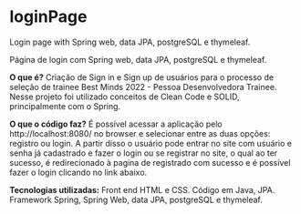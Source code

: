 # loginPage
Login page with Spring web, data JPA, postgreSQL e thymeleaf. 


Página de login com Spring web, data JPA, postgreSQL e thymeleaf. 

**O que é?**
Criação de Sign in e Sign up de usuários para o processo de seleção de trainee Best Minds 2022 - Pessoa Desenvolvedora Trainee. 
Nesse projeto foi utilizado conceitos de Clean Code e SOLID, principalmente com o Spring.

**O que o código faz?**
É possível acessar a aplicação pelo http://localhost:8080/ no browser e selecionar entre as duas opções: registro ou login.
A partir disso o usuário pode entrar no site com usuário e senha já cadastrado e fazer o login ou se registrar no site, o qual ao ter sucesso, é redirecionado 
à pagina de registrado com sucesso e é possível fazer o login clicando no link abaixo.

**Tecnologias utilizadas:**
Front end HTML e CSS.
Código em Java, JPA.
Framework Spring, Spring Web, data JPA, postgreSQL e thymeleaf.
